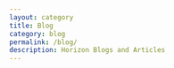 ```yaml
---
layout: category
title: Blog
category: blog
permalink: /blog/
description: Horizon Blogs and Articles
---
```

